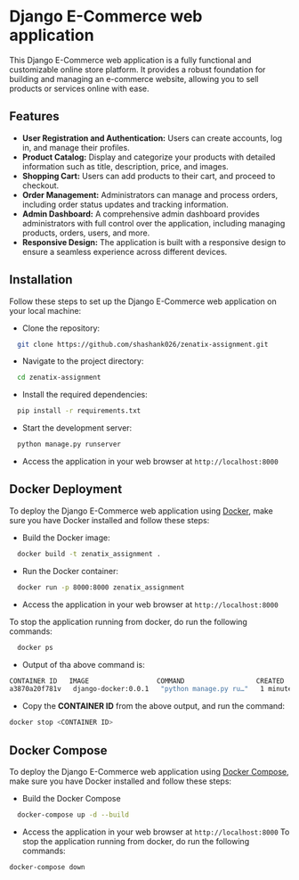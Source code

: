 
# Django E-Commerce web application

This Django E-Commerce web application is a fully functional and customizable online store platform. It provides a robust foundation for building and managing an e-commerce website, allowing you to sell products or services online with ease.




## Features

- **User Registration and Authentication:** Users can create accounts, log in, and manage their profiles.
- **Product Catalog:** Display and categorize your products with detailed information such as title, description, price, and images.
- **Shopping Cart:** Users can add products to their cart, and proceed to checkout.
- **Order Management:** Administrators can manage and process orders, including order status updates and tracking information.
- **Admin Dashboard:** A comprehensive admin dashboard provides administrators with full control over the application, including managing products, orders, users, and more.
- **Responsive Design:** The application is built with a responsive design to ensure a seamless experience across different devices.


## Installation

Follow these steps to set up the Django E-Commerce web application on your local machine:

- Clone the repository:
```bash
  git clone https://github.com/shashank026/zenatix-assignment.git
```
- Navigate to the project directory:
```bash
  cd zenatix-assignment
```
- Install the required dependencies:
```bash
  pip install -r requirements.txt
```
- Start the development server:
```bash
  python manage.py runserver
```
- Access the application in your web browser at `http://localhost:8000`
## Docker Deployment

To deploy the Django E-Commerce web application using [Docker](https://docs.docker.com/engine/install/), make sure you have Docker installed and follow these steps:

- Build the Docker image:
```bash
  docker build -t zenatix_assignment .
```
- Run the Docker container:
```bash
  docker run -p 8000:8000 zenatix_assignment
```
- Access the application in your web browser at `http://localhost:8000`

To stop the application running from docker, do run the following commands:
```bash
  docker ps
```
- Output of tha above command is:
```bash
CONTAINER ID   IMAGE                 COMMAND                  CREATED       STATUS       PORTS                    NAMES
a3870a20f781v   django-docker:0.0.1   "python manage.py ru…"   1 minutes ago   Up 1 minutes   0.0.0.0:8000->8000/tcp   zenatix_assignment-django-1
```
- Copy the **CONTAINER ID** from the above output, and run the command:
```bash
docker stop <CONTAINER ID>
```

## Docker Compose

To deploy the Django E-Commerce web application using [Docker Compose](https://docs.docker.com/compose/), make sure you have Docker installed and follow these steps:

- Build the Docker Compose
```bash
  docker-compose up -d --build
```
- Access the application in your web browser at `http://localhost:8000`
To stop the application running from docker, do run the following commands:
```bash
docker-compose down
```